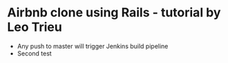 # Airbnb clone using Rails - tutorial by Leo Trieu
- Any push to master will trigger Jenkins build pipeline
- Second test

